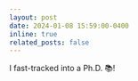 ```yaml
---
layout: post
date: 2024-01-08 15:59:00-0400
inline: true
related_posts: false
---
```


I fast-tracked into a Ph.D. 📚!
